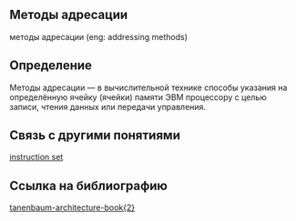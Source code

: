 ## Методы адресации
методы адресации (eng: addressing methods) 

## Определение
Методы адресации — в вычислительной технике способы указания на определённую ячейку (ячейки) памяти ЭВМ процессору с целью записи, чтения данных или передачи управления.

## Связь с другими понятиями

[instruction set](https://github.com/vernikkkkkkkkkkkkkkkkkkk/concept/blob/main/virtual%20machines/instruction%20set/instruction%20set.md)

## Cсылка на библиографию

[tanenbaum-architecture-book{2}](https://github.com/vernikkkkkkkkkkkkkkkkkkk/concept/blob/main/bibliography/instruction%20set/tanenbaum-architecture-book%7B2%7D.md)

